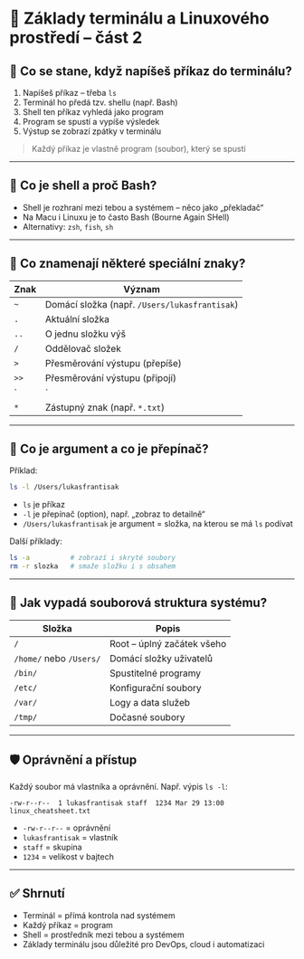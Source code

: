 # 🧠 Základy terminálu a Linuxového prostředí – část 2

## 🔁 Co se stane, když napíšeš příkaz do terminálu?

1. Napíšeš příkaz – třeba `ls`
2. Terminál ho předá tzv. shellu (např. Bash)
3. Shell ten příkaz vyhledá jako program
4. Program se spustí a vypíše výsledek
5. Výstup se zobrazí zpátky v terminálu

> Každý příkaz je vlastně program (soubor), který se spustí

---

## 🧰 Co je shell a proč Bash?

- Shell je rozhraní mezi tebou a systémem – něco jako „překladač“
- Na Macu i Linuxu je to často Bash (Bourne Again SHell)
- Alternativy: `zsh`, `fish`, `sh`

---

## 🧭 Co znamenají některé speciální znaky?

| Znak | Význam |
|------|--------|
| `~` | Domácí složka (např. `/Users/lukasfrantisak`) |
| `.` | Aktuální složka |
| `..` | O jednu složku výš |
| `/` | Oddělovač složek |
| `>` | Přesměrování výstupu (přepíše) |
| `>>` | Přesměrování výstupu (připojí) |
| `|` | Roura – propojí dva příkazy |
| `*` | Zástupný znak (např. `*.txt`) |

---

## 💬 Co je argument a co je přepínač?

Příklad:

```bash
ls -l /Users/lukasfrantisak
```

- `ls` je příkaz
- `-l` je přepínač (option), např. „zobraz to detailně“
- `/Users/lukasfrantisak` je argument = složka, na kterou se má `ls` podívat

Další příklady:
```bash
ls -a          # zobrazí i skryté soubory
rm -r slozka   # smaže složku i s obsahem
```

---

## 📂 Jak vypadá souborová struktura systému?

| Složka | Popis |
|--------|-------|
| `/` | Root – úplný začátek všeho |
| `/home/` nebo `/Users/` | Domácí složky uživatelů |
| `/bin/` | Spustitelné programy |
| `/etc/` | Konfigurační soubory |
| `/var/` | Logy a data služeb |
| `/tmp/` | Dočasné soubory |

---

## 🛡️ Oprávnění a přístup

Každý soubor má vlastníka a oprávnění. Např. výpis `ls -l`:

```
-rw-r--r--  1 lukasfrantisak staff  1234 Mar 29 13:00 linux_cheatsheet.txt
```

- `-rw-r--r--` = oprávnění
- `lukasfrantisak` = vlastník
- `staff` = skupina
- `1234` = velikost v bajtech

---

## ✅ Shrnutí

- Terminál = přímá kontrola nad systémem
- Každý příkaz = program
- Shell = prostředník mezi tebou a systémem
- Základy terminálu jsou důležité pro DevOps, cloud i automatizaci
